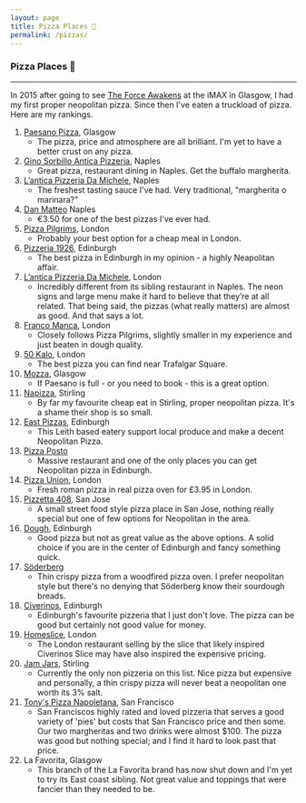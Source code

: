 ```yaml
---
layout: page
title: Pizza Places 🍕
permalink: /pizzas/
---
```


### Pizza Places 🍕

---


In 2015 after going to see [The Force Awakens](http://www.imdb.com/title/tt2488496/) at the iMAX in Glasgow, I had my first proper neopolitan pizza. Since then I've eaten a truckload of pizza. Here are my rankings.


1. [Paesano Pizza](http://paesanopizza.co.uk/), Glasgow
	* The pizza, price and atmosphere are all brilliant. I'm yet to have a better crust on any pizza.
2. [Gino Sorbillo Antica Pizzeria](http://www.sorbillo.it/), Naples
	* Great pizza, restaurant dining in Naples. Get the buffalo margherita.
3. [L’antica Pizzeria Da Michele](https://www.damichele.net/), Naples
	* The freshest tasting sauce I've had. Very traditional, "margherita o marinara?"
4. [Dan Matteo](http://www.pizzeriadimatteo.com/) Naples
	* €3.50 for one of the best pizzas I've ever had.
5. [Pizza Pilgrims](https://www.pizzapilgrims.co.uk/), London
	* Probably your best option for a cheap meal in London.
6. [Pizzeria 1926](https://www.pizzeria1926.com), Edinburgh
	* The best pizza in Edinburgh in my opinion - a highly Neapolitan affair.
7. [L’antica Pizzeria Da Michele](https://www.damichele.net/), London
	* Incredibly different from its sibling restaurant in Naples. The neon signs and large menu make it hard to believe that they’re at all related. That being said, the pizzas (what really matters) are almost as good. And that says a lot.
8. [Franco Manca](http://www.francomanca.co.uk/), London
	* Closely follows Pizza Pilgrims, slightly smaller in my experience and just beaten in dough quality.
9. [50 Kalo](https://www.50kalo.it/ciro__salvo.php), London
	* The best pizza you can find near Trafalgar Square. 
9. [Mozza](http://www.mozza.it), Glasgow
	* If Paesano is full - or you need to book - this is a great option.
10. [Napizza](http://www.napizza.uk/), Stirling
	* By far my favourite cheap eat in Stirling, proper neopolitan pizza. It's a shame their shop is so small.
11. [East Pizzas](https://www.eastpizzas.com), Edinburgh
	* This Leith based eatery support local produce and make a decent Neopolitan Pizza.
12. [Pizza Posto](https://pizzaposto.co.uk/)
	* Massive restaurant and one of the only places you can get Neopolitan pizza in Edinburgh.
13. [Pizza Union](https://www.pizzaunion.com/), London
	* Fresh roman pizza in real pizza oven for £3.95 in London.
14. [Pizzetta 408](http://www.instagram.com/pizzetta408_sj), San Jose
	* A small street food style pizza place in San Jose, nothing really special but one of few options for Neopolitan in the area.
15. [Dough](http://dough-pizza.co.uk/), Edinburgh
	* Good pizza but not as great value as the above options. A solid choice if you are in the center of Edinburgh and fancy something quick.
16. [Söderberg](http://www.soderberg.uk/soderberg-pavilion/)
	* Thin crispy pizza from a woodfired pizza oven. I prefer neopolitan style but there's no denying that Söderberg know their sourdough breads.
17. [Civerinos](http://www.civerinos.com/), Edinburgh
	* Edinburgh's favourite pizzeria that I just don't love. The pizza can be good but certainly not good value for money.
18. [Homeslice](http://www.homeslicepizza.co.uk/), London
	* The London restaurant selling by the slice that likely inspired Civerinos Slice may have also inspired the expensive pricing.
19. [Jam Jars](http://www.jamjarcafe.co.uk/), Stirling
	* Currently the only non pizzeria on this list. Nice pizza but expensive and personally, a thin crispy pizza will never beat a neopolitan one worth its 3% salt. 
20. [Tony's Pizza Napoletana](http://tonyspizzanapoletana.com), San Francisco
	* San Franciscos highly rated and loved pizzeria that serves a good variety of 'pies' but costs that San Francisco price and then some. Our two margheritas and two drinks were almost $100. The pizza was good but nothing special; and I find it hard to look past that price.
21. La Favorita, Glasgow
	* This branch of the La Favorita brand has now shut down and I'm yet to try its East coast sibling. Not great value and toppings that were fancier than they needed to be.

